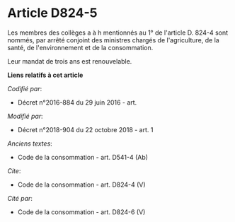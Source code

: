 # Article D824-5

Les membres des collèges a à h mentionnés au 1° de l'article D. 824-4 sont nommés, par arrêté conjoint des ministres chargés
de l'agriculture, de la santé, de l'environnement et de la consommation.

Leur mandat de trois ans est renouvelable.

**Liens relatifs à cet article**

_Codifié par_:

  - Décret n°2016-884 du 29 juin 2016 - art.

_Modifié par_:

  - Décret n°2018-904 du 22 octobre 2018 - art. 1

_Anciens textes_:

  - Code de la consommation - art. D541-4 (Ab)

_Cite_:

  - Code de la consommation - art. D824-4 (V)

_Cité par_:

  - Code de la consommation - art. D824-6 (V)

